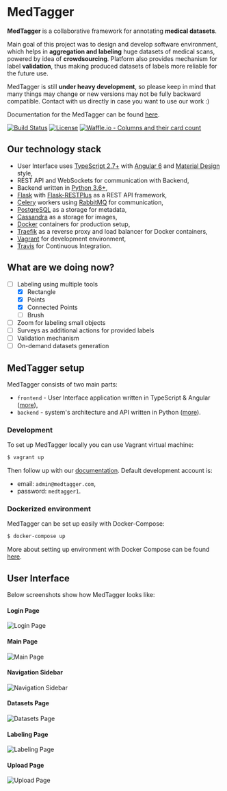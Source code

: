 # MedTagger

**MedTagger** is a collaborative framework for annotating **medical datasets**.

Main goal of this project was to design and develop software environment,
which helps in **aggregation and labeling** huge datasets of medical scans,
powered by idea of **crowdsourcing**. Platform also provides mechanism for
label **validation**, thus making produced datasets of labels more reliable
for the future use.

MedTagger is still **under heavy development**, so please keep in mind that
many things may change or new versions may not be fully backward compatible.
Contact with us directly in case you want to use our work :)

Documentation for the MedTagger can be found [here](/docs).

[![Build Status](https://travis-ci.org/jpowie01/MedTagger.svg?branch=master)](https://travis-ci.org/jpowie01/MedTagger)
[![License](https://img.shields.io/badge/License-Apache%202.0-blue.svg)](https://opensource.org/licenses/Apache-2.0)
[![Waffle.io - Columns and their card count](https://badge.waffle.io/jpowie01/MedTagger.svg?columns=Backlog,Sprint,In%20Progress,Under%20Review%20%EF%B8%8F,Done)](https://waffle.io/jpowie01/MedTagger)

## Our technology stack

 - User Interface uses [TypeScript 2.7+](http://typescriptlang.org/) with [Angular 6](http://angular.io/) and [Material Design](http://material.angular.io/) style,
 - REST API and WebSockets for communication with Backend,
 - Backend written in [Python 3.6+](https://www.python.org),
 - [Flask](http://flask.pocoo.org/) with [Flask-RESTPlus](http://flask-restplus.readthedocs.io/) as a REST API framework,
 - [Celery](http://www.celeryproject.org/) workers using [RabbitMQ](https://www.rabbitmq.com/) for communication,
 - [PostgreSQL](https://www.postgresql.org/) as a storage for metadata,
 - [Cassandra](http://cassandra.apache.org/) as a storage for images,
 - [Docker](http://docker.com/) containers for production setup,
 - [Traefik](https://traefik.io/) as a reverse proxy and load balancer for Docker containers,
 - [Vagrant](https://www.vagrantup.com) for development environment,
 - [Travis](http://travis-ci.org/) for Continuous Integration.

## What are we doing now?

 - [ ] Labeling using multiple tools
   - [x] Rectangle
   - [x] Points
   - [x] Connected Points
   - [ ] Brush
 - [ ] Zoom for labeling small objects
 - [ ] Surveys as additional actions for provided labels
 - [ ] Validation mechanism
 - [ ] On-demand datasets generation

## MedTagger setup

MedTagger consists of two main parts:
 - `frontend` - User Interface application written in TypeScript & Angular ([more](/frontend)),
 - `backend` - system's architecture and API written in Python ([more](/backend)).

### Development

To set up MedTagger locally you can use Vagrant virtual machine:

```bash
$ vagrant up
```

Then follow up with our [documentation](/docs). Default development account is:
 - email: `admin@medtagger.com`,
 - password: `medtagger1`.

### Dockerized environment

MedTagger can be set up easily with Docker-Compose:

```bash
$ docker-compose up
```

More about setting up environment with Docker Compose can be found [here](/docs/setup_with_docker_compose.md).

## User Interface

Below screenshots show how MedTagger looks like:

#### Login Page
![Login Page](/docs/assets/login_page.png)

#### Main Page
![Main Page](/docs/assets/main_page.png)

#### Navigation Sidebar
![Navigation Sidebar](/docs/assets/navigation_sidebar.png)

#### Datasets Page
![Datasets Page](/docs/assets/datasets_page.png)

#### Labeling Page
![Labeling Page](/docs/assets/labelling_page.png)

#### Upload Page
![Upload Page](docs/assets/upload_page.png)
